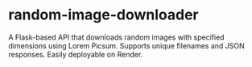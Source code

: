 # random-image-downloader
A Flask-based API that downloads random images with specified dimensions using Lorem Picsum. Supports unique filenames and JSON responses. Easily deployable on Render.
